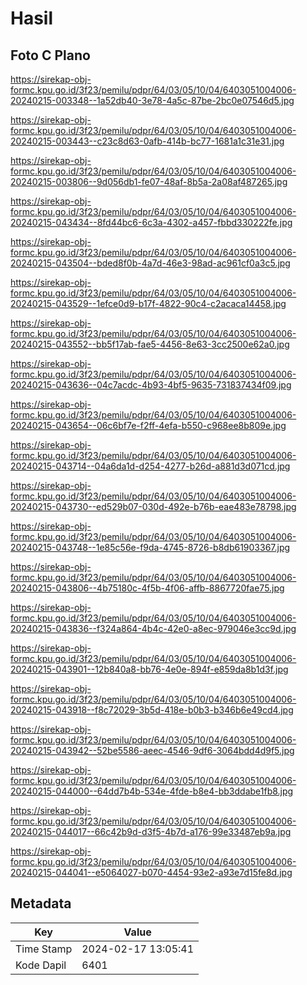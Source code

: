 # Hasil

## Foto C Plano

https://sirekap-obj-formc.kpu.go.id/3f23/pemilu/pdpr/64/03/05/10/04/6403051004006-20240215-003348--1a52db40-3e78-4a5c-87be-2bc0e07546d5.jpg

https://sirekap-obj-formc.kpu.go.id/3f23/pemilu/pdpr/64/03/05/10/04/6403051004006-20240215-003443--c23c8d63-0afb-414b-bc77-1681a1c31e31.jpg

https://sirekap-obj-formc.kpu.go.id/3f23/pemilu/pdpr/64/03/05/10/04/6403051004006-20240215-003806--9d056db1-fe07-48af-8b5a-2a08af487265.jpg

https://sirekap-obj-formc.kpu.go.id/3f23/pemilu/pdpr/64/03/05/10/04/6403051004006-20240215-043434--8fd44bc6-6c3a-4302-a457-fbbd330222fe.jpg

https://sirekap-obj-formc.kpu.go.id/3f23/pemilu/pdpr/64/03/05/10/04/6403051004006-20240215-043504--bded8f0b-4a7d-46e3-98ad-ac961cf0a3c5.jpg

https://sirekap-obj-formc.kpu.go.id/3f23/pemilu/pdpr/64/03/05/10/04/6403051004006-20240215-043529--1efce0d9-b17f-4822-90c4-c2acaca14458.jpg

https://sirekap-obj-formc.kpu.go.id/3f23/pemilu/pdpr/64/03/05/10/04/6403051004006-20240215-043552--bb5f17ab-fae5-4456-8e63-3cc2500e62a0.jpg

https://sirekap-obj-formc.kpu.go.id/3f23/pemilu/pdpr/64/03/05/10/04/6403051004006-20240215-043636--04c7acdc-4b93-4bf5-9635-731837434f09.jpg

https://sirekap-obj-formc.kpu.go.id/3f23/pemilu/pdpr/64/03/05/10/04/6403051004006-20240215-043654--06c6bf7e-f2ff-4efa-b550-c968ee8b809e.jpg

https://sirekap-obj-formc.kpu.go.id/3f23/pemilu/pdpr/64/03/05/10/04/6403051004006-20240215-043714--04a6da1d-d254-4277-b26d-a881d3d071cd.jpg

https://sirekap-obj-formc.kpu.go.id/3f23/pemilu/pdpr/64/03/05/10/04/6403051004006-20240215-043730--ed529b07-030d-492e-b76b-eae483e78798.jpg

https://sirekap-obj-formc.kpu.go.id/3f23/pemilu/pdpr/64/03/05/10/04/6403051004006-20240215-043748--1e85c56e-f9da-4745-8726-b8db61903367.jpg

https://sirekap-obj-formc.kpu.go.id/3f23/pemilu/pdpr/64/03/05/10/04/6403051004006-20240215-043806--4b75180c-4f5b-4f06-affb-8867720fae75.jpg

https://sirekap-obj-formc.kpu.go.id/3f23/pemilu/pdpr/64/03/05/10/04/6403051004006-20240215-043836--f324a864-4b4c-42e0-a8ec-979046e3cc9d.jpg

https://sirekap-obj-formc.kpu.go.id/3f23/pemilu/pdpr/64/03/05/10/04/6403051004006-20240215-043901--12b840a8-bb76-4e0e-894f-e859da8b1d3f.jpg

https://sirekap-obj-formc.kpu.go.id/3f23/pemilu/pdpr/64/03/05/10/04/6403051004006-20240215-043918--f8c72029-3b5d-418e-b0b3-b346b6e49cd4.jpg

https://sirekap-obj-formc.kpu.go.id/3f23/pemilu/pdpr/64/03/05/10/04/6403051004006-20240215-043942--52be5586-aeec-4546-9df6-3064bdd4d9f5.jpg

https://sirekap-obj-formc.kpu.go.id/3f23/pemilu/pdpr/64/03/05/10/04/6403051004006-20240215-044000--64dd7b4b-534e-4fde-b8e4-bb3ddabe1fb8.jpg

https://sirekap-obj-formc.kpu.go.id/3f23/pemilu/pdpr/64/03/05/10/04/6403051004006-20240215-044017--66c42b9d-d3f5-4b7d-a176-99e33487eb9a.jpg

https://sirekap-obj-formc.kpu.go.id/3f23/pemilu/pdpr/64/03/05/10/04/6403051004006-20240215-044041--e5064027-b070-4454-93e2-a93e7d15fe8d.jpg


## Metadata

| Key        | Value               |
| ---------- | ------------------- |
| Time Stamp | 2024-02-17 13:05:41 |
| Kode Dapil | 6401                |



